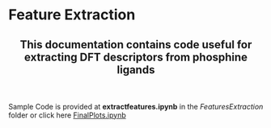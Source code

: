 # Feature Extraction
<h2 align="center">
  
  This documentation contains code useful for extracting DFT descriptors from phosphine ligands
  <br>
  
</h2>

<div> <br> 
  
Sample Code is provided at **extractfeatures.ipynb** in the *FeaturesExtraction* folder or click here [FinalPlots.ipynb](https://github.com/SelvinTo/CompChem-Resources/blob/82cf472f1873bdbcee76a5554247f87d866dbd10/Plots/FinalPlots.ipynb)
